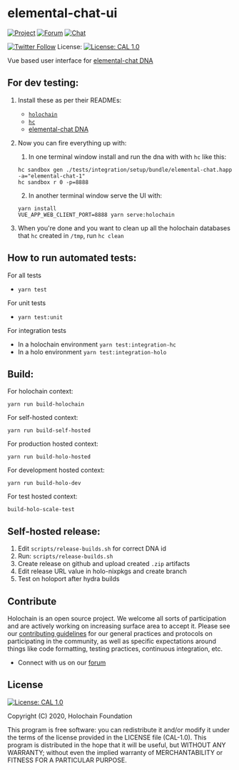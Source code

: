 # elemental-chat-ui

[![Project](https://img.shields.io/badge/project-holochain-blue.svg?style=flat-square)](http://holochain.org/)
[![Forum](https://img.shields.io/badge/chat-forum%2eholochain%2enet-blue.svg?style=flat-square)](https://forum.holochain.org)
[![Chat](https://img.shields.io/badge/chat-chat%2eholochain%2enet-blue.svg?style=flat-square)](https://chat.holochain.org)

[![Twitter Follow](https://img.shields.io/twitter/follow/holochain.svg?style=social&label=Follow)](https://twitter.com/holochain)
License: [![License: CAL 1.0](https://img.shields.io/badge/License-CAL%201.0-blue.svg)](https://github.com/holochain/cryptographic-autonomy-license)

Vue based user interface for [elemental-chat DNA](https://github.com/holochain/elemental-chat)

## For dev testing:

1. Install these as per their READMEs:
   - [`holochain`](https://github.com/holochain/holochain)
   - [`hc`](https://github.com/holochain/holochain/tree/develop/crates/hc)
   - [elemental-chat DNA](https://github.com/holochain/elemental-chat)
2. Now you can fire everything up with:

   1. In one terminal window install and run the dna with with `hc` like this:

   ```shell
   hc sandbox gen ./tests/integration/setup/bundle/elemental-chat.happ -a="elemental-chat-1"
   hc sandbox r 0 -p=8888
   ```

   2. In another terminal window serve the UI with:

   ```shell
   yarn install
   VUE_APP_WEB_CLIENT_PORT=8888 yarn serve:holochain
   ```

3. When you're done and you want to clean up all the holochain databases that `hc` created in `/tmp`, run `hc clean`

## How to run automated tests:
For all tests
- `yarn test`

For unit tests
- `yarn test:unit`

For integration tests
- In a holochain environment `yarn test:integration-hc`
- In a holo environment `yarn test:integration-holo`


## Build:

For holochain context:

```shell
yarn run build-holochain
```

For self-hosted context:

```shell
yarn run build-self-hosted
```

For production hosted context:

```shell
yarn run build-holo-hosted
```

For development hosted context:

```shell
yarn run build-holo-dev
```

For test hosted context:

```shell
build-holo-scale-test
```

## Self-hosted release:
1. Edit `scripts/release-builds.sh` for correct DNA id
1. Run: `scripts/release-builds.sh`
1. Create release on github and upload created `.zip` artifacts
1. Edit release URL value in holo-nixpkgs and create branch
1. Test on holoport after hydra builds

## Contribute

Holochain is an open source project. We welcome all sorts of participation and are actively working on increasing surface area to accept it. Please see our [contributing guidelines](/CONTRIBUTING.md) for our general practices and protocols on participating in the community, as well as specific expectations around things like code formatting, testing practices, continuous integration, etc.

- Connect with us on our [forum](https://forum.holochain.org)

## License

[![License: CAL 1.0](https://img.shields.io/badge/License-CAL%201.0-blue.svg)](https://github.com/holochain/cryptographic-autonomy-license)

Copyright (C) 2020, Holochain Foundation

This program is free software: you can redistribute it and/or modify it under the terms of the license
provided in the LICENSE file (CAL-1.0). This program is distributed in the hope that it will be useful,
but WITHOUT ANY WARRANTY; without even the implied warranty of MERCHANTABILITY or FITNESS FOR A PARTICULAR
PURPOSE.
